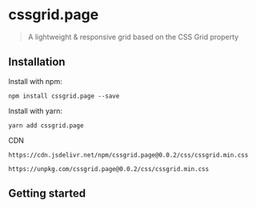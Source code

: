 # cssgrid.page
> A lightweight &amp; responsive grid based on the CSS Grid property

## Installation

Install with npm:

```shell
npm install cssgrid.page --save
```

Install with yarn:

```shell
yarn add cssgrid.page
```

CDN

```shell
https://cdn.jsdelivr.net/npm/cssgrid.page@0.0.2/css/cssgrid.min.css
```
```shell
https://unpkg.com/cssgrid.page@0.0.2/css/cssgrid.min.css
```

## Getting started
